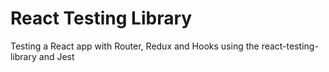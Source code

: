 # React Testing Library

Testing a React app with Router, Redux and Hooks using the react-testing-library and Jest
